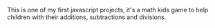 This is one of my first javascript projects, it's a math kids game to help children with their additions, subtractions and divisions.